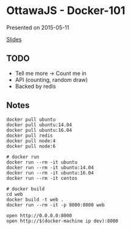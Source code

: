 # OttawaJS - Docker-101

Presented on 2015-05-11

[Slides](https://slides.com/daneroo/docker101)

## TODO

- Tell me more -> Count me in
- API (counting, random draw)
- Backed by redis

## Notes

```
docker pull ubuntu
docker pull ubuntu:14.04
docker pull ubuntu:16.04
docker pull redis
docker pull node:4
docker pull node:6

# docker run
docker run --rm -it ubuntu
docker run --rm -it ubuntu:14.04
docker run --rm -it ubuntu:16.04
docker run --rm -it centos

# docker build
cd web
docker build -t web .
docker run --rm -it -p 8000:8000 web

open http://0.0.0.0:8000
open http://$(docker-machine ip dev):8000

```